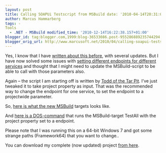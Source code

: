 ```yaml
---
layout: post
title: Calling SOAPUi Testscript from MSBuild date: '2010-04-14T20:31:00.001+02:00'
author: Marcus Hammarberg
tags: -
Tools
  - .NET - MSBuild modified_time: '2010-12-14T16:22:38.157+01:00'
blogger_id: tag:blogger.com,1999:blog-36533086.post-955286889235744294
blogger_orig_url: http://www.marcusoft.net/2010/04/calling-soapui-testscript-from-msbuild.html
---
```



Yes, I know that I have
<a href="http://www.marcusoft.net/2010/03/soapui-and-msbuild.html"
target="_blank">written about this before</a>, with several updates. But
I have now solved some issues with <a
href="http://www.marcusoft.net/2010/03/changing-endpoint-from-command-line.html"
target="_blank">setting different endpoints for different services</a>
and thought that I might need to update the MSBuild-script to be able to
call with those parameters also.

Again – the script I am starting off is written by <a
href="http://blog.goneopen.com/2010/01/msbuild-execution-of-soapui-testrunner/"
target="_blank">Todd of the Tar Pit</a>. I’ve just tweaked it to take
project property as input. That was the recommended way to change the
endpoint for one service, to set the endpoint to a projectwide
parameter.

So,
<a href="http://pastie.org/921808" target="_blank">here is what the new
MSBuild</a> targets looks like.

And <a href="http://pastie.org/919796" target="_blank">here is a
DOS-command</a> that runs the MSBuild-target TestAll with the project
property set to a endpoint.

Please note that I was running this on a 64-bit Windows 7 and got some
strange paths (Framework64) that you want to change..

You can download my complete (now updated) project
<a href="http://dl.dropbox.com/u/2408484/Marcusoft.SOAPUiDemo.zip"
target="_blank">from here</a>.
